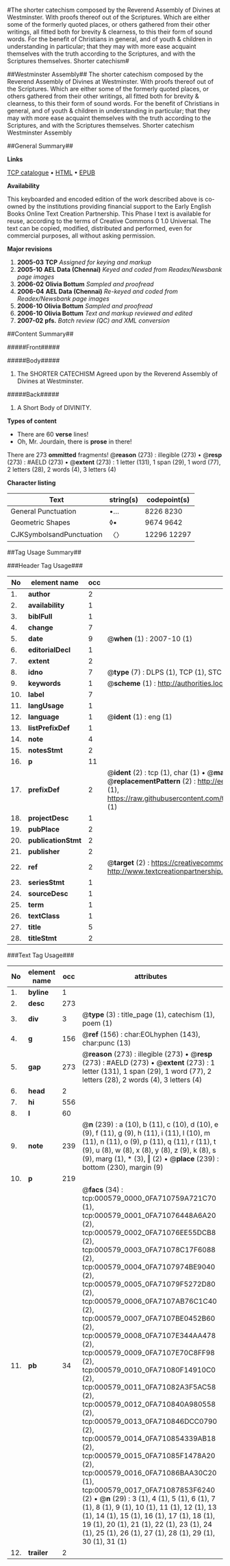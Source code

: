 #The shorter catechism composed by the Reverend Assembly of Divines at Westminster. With proofs thereof out of the Scriptures. Which are either some of the formerly quoted places, or others gathered from their other writings, all fitted both for brevity & clearness, to this their form of sound words. For the benefit of Christians in general, and of youth & children in understanding in particular; that they may with more ease acquaint themselves with the truth according to the Scriptures, and with the Scriptures themselves. Shorter catechism#

##Westminster Assembly##
The shorter catechism composed by the Reverend Assembly of Divines at Westminster. With proofs thereof out of the Scriptures. Which are either some of the formerly quoted places, or others gathered from their other writings, all fitted both for brevity & clearness, to this their form of sound words. For the benefit of Christians in general, and of youth & children in understanding in particular; that they may with more ease acquaint themselves with the truth according to the Scriptures, and with the Scriptures themselves.
Shorter catechism
Westminster Assembly

##General Summary##

**Links**

[TCP catalogue](http://www.ota.ox.ac.uk/tcp/)  • 
[HTML](http://tei.it.ox.ac.uk/tcp/Texts-HTML/free/N00/N00456.html)  • 
[EPUB](http://tei.it.ox.ac.uk/tcp/Texts-EPUB/free/N00/N00456.epub)

**Availability**

This keyboarded and encoded edition of the
	       work described above is co-owned by the institutions
	       providing financial support to the Early English Books
	       Online Text Creation Partnership. This Phase I text is
	       available for reuse, according to the terms of Creative
	       Commons 0 1.0 Universal. The text can be copied,
	       modified, distributed and performed, even for
	       commercial purposes, all without asking permission.

**Major revisions**

1. __2005-03__ __TCP__ *Assigned for keying and markup*
1. __2005-10__ __AEL Data (Chennai)__ *Keyed and coded from Readex/Newsbank page images*
1. __2006-02__ __Olivia Bottum__ *Sampled and proofread*
1. __2006-04__ __AEL Data (Chennai)__ *Re-keyed and coded from Readex/Newsbank page images*
1. __2006-10__ __Olivia Bottum__ *Sampled and proofread*
1. __2006-10__ __Olivia Bottum__ *Text and markup reviewed and edited*
1. __2007-02__ __pfs.__ *Batch review (QC) and XML conversion*

##Content Summary##

#####Front#####

#####Body#####

1. The SHORTER CATECHISM Agreed upon by the Reverend Assembly of Divines at Westminster.

#####Back#####

1. A Short Body of DIVINITY.

**Types of content**

  * There are 60 **verse** lines!
  * Oh, Mr. Jourdain, there is **prose** in there!

There are 273 **ommitted** fragments! 
 @__reason__ (273) : illegible (273)  •  @__resp__ (273) : #AELD (273)  •  @__extent__ (273) : 1 letter (131), 1 span (29), 1 word (77), 2 letters (28), 2 words (4), 3 letters (4)

**Character listing**


|Text|string(s)|codepoint(s)|
|---|---|---|
|General Punctuation|•…|8226 8230|
|Geometric Shapes|◊▪|9674 9642|
|CJKSymbolsandPunctuation|〈〉|12296 12297|

##Tag Usage Summary##

###Header Tag Usage###

|No|element name|occ|attributes|
|---|---|---|---|
|1.|__author__|2||
|2.|__availability__|1||
|3.|__biblFull__|1||
|4.|__change__|7||
|5.|__date__|9| @__when__ (1) : 2007-10 (1)|
|6.|__editorialDecl__|1||
|7.|__extent__|2||
|8.|__idno__|7| @__type__ (7) : DLPS (1), TCP (1), STC (2), NOTIS (1), IMAGE-SET (1), EVANS-CITATION (1)|
|9.|__keywords__|1| @__scheme__ (1) : http://authorities.loc.gov/ (1)|
|10.|__label__|7||
|11.|__langUsage__|1||
|12.|__language__|1| @__ident__ (1) : eng (1)|
|13.|__listPrefixDef__|1||
|14.|__note__|4||
|15.|__notesStmt__|2||
|16.|__p__|11||
|17.|__prefixDef__|2| @__ident__ (2) : tcp (1), char (1)  •  @__matchPattern__ (2) : ([0-9\-]+):([0-9IVX]+) (1), (.+) (1)  •  @__replacementPattern__ (2) : http://eebo.chadwyck.com/downloadtiff?vid=$1&page=$2 (1), https://raw.githubusercontent.com/textcreationpartnership/Texts/master/tcpchars.xml#$1 (1)|
|18.|__projectDesc__|1||
|19.|__pubPlace__|2||
|20.|__publicationStmt__|2||
|21.|__publisher__|2||
|22.|__ref__|2| @__target__ (2) : https://creativecommons.org/publicdomain/zero/1.0/ (1), http://www.textcreationpartnership.org/docs/. (1)|
|23.|__seriesStmt__|1||
|24.|__sourceDesc__|1||
|25.|__term__|1||
|26.|__textClass__|1||
|27.|__title__|5||
|28.|__titleStmt__|2||


###Text Tag Usage###

|No|element name|occ|attributes|
|---|---|---|---|
|1.|__byline__|1||
|2.|__desc__|273||
|3.|__div__|3| @__type__ (3) : title_page (1), catechism (1), poem (1)|
|4.|__g__|156| @__ref__ (156) : char:EOLhyphen (143), char:punc (13)|
|5.|__gap__|273| @__reason__ (273) : illegible (273)  •  @__resp__ (273) : #AELD (273)  •  @__extent__ (273) : 1 letter (131), 1 span (29), 1 word (77), 2 letters (28), 2 words (4), 3 letters (4)|
|6.|__head__|2||
|7.|__hi__|556||
|8.|__l__|60||
|9.|__note__|239| @__n__ (239) : a (10), b (11), c (10), d (10), e (9), f (11), g (9), h (11), i (11), l (10), m (11), n (11), o (9), p (11), q (11), r (11), t (9), u (8), w (8), x (8), y (8), z (9), k (8), s (9), marg (1), * (3), ‖ (2)  •  @__place__ (239) : bottom (230), margin (9)|
|10.|__p__|219||
|11.|__pb__|34| @__facs__ (34) : tcp:000579_0000_0FA710759A721C70 (1), tcp:000579_0001_0FA71076448A6A20 (2), tcp:000579_0002_0FA71076EE55DCB8 (2), tcp:000579_0003_0FA71078C17F6088 (2), tcp:000579_0004_0FA7107974BE9040 (2), tcp:000579_0005_0FA71079F5272D80 (2), tcp:000579_0006_0FA7107AB76C1C40 (2), tcp:000579_0007_0FA7107BE0452B60 (2), tcp:000579_0008_0FA7107E344AA478 (2), tcp:000579_0009_0FA7107E70C8FF98 (2), tcp:000579_0010_0FA71080F14910C0 (2), tcp:000579_0011_0FA71082A3F5AC58 (2), tcp:000579_0012_0FA710840A980558 (2), tcp:000579_0013_0FA710846DCC0790 (2), tcp:000579_0014_0FA710854339AB18 (2), tcp:000579_0015_0FA71085F1478A20 (2), tcp:000579_0016_0FA71086BAA30C20 (1), tcp:000579_0017_0FA71087853F6240 (2)  •  @__n__ (29) : 3 (1), 4 (1), 5 (1), 6 (1), 7 (1), 8 (1), 9 (1), 10 (1), 11 (1), 12 (1), 13 (1), 14 (1), 15 (1), 16 (1), 17 (1), 18 (1), 19 (1), 20 (1), 21 (1), 22 (1), 23 (1), 24 (1), 25 (1), 26 (1), 27 (1), 28 (1), 29 (1), 30 (1), 31 (1)|
|12.|__trailer__|2||
